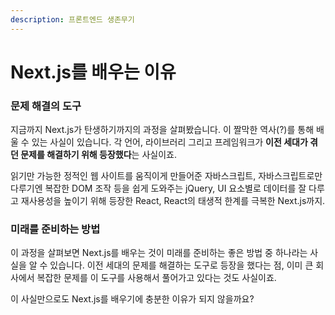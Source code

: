 ```yaml
---
description: 프론트엔드 생존무기
---
```


# Next.js를 배우는 이유

### 문제 해결의 도구

지금까지 Next.js가 탄생하기까지의 과정을 살펴봤습니다. 이 짤막한 역사(?)를 통해 배울 수 있는 사실이 있습니다. 각 언어, 라이브러리 그리고 프레임워크가 **이전 세대가 겪던 문제를 해결하기 위해 등장했다**는 사실이죠.

읽기만 가능한 정적인 웹 사이트를 움직이게 만들어준 자바스크립트, 자바스크립트로만 다루기엔 복잡한 DOM 조작 등을 쉽게 도와주는 jQuery, UI 요소별로 데이터를 잘 다루고 재사용성을 높이기 위해 등장한 React, React의 태생적 한계를 극복한 Next.js까지.



### 미래를 준비하는 방법

이 과정을 살펴보면 Next.js를 배우는 것이 미래를 준비하는 좋은 방법 중 하나라는 사실을 알 수 있습니다. 이전 세대의 문제를 해결하는 도구로 등장을 했다는 점, 이미 큰 회사에서 복잡한 문제를 이 도구를 사용해서 풀어가고 있다는 것도 사실이죠.&#x20;

이 사실만으로도 Next.js를 배우기에 충분한 이유가 되지 않을까요?
